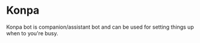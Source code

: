 # Konpa
Konpa bot is companion/assistant bot and can be used for setting things up when to you're busy.
